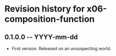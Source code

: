 # Revision history for x06-composition-function

## 0.1.0.0 -- YYYY-mm-dd

* First version. Released on an unsuspecting world.
